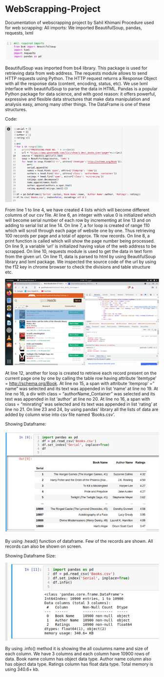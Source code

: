 # WebScrapping-Project

Documentation of webscrapping project by Sahil Khimani
Procedure used for web scrapping:
All imports:
We imported BeautifulSoup, pandas, requests, lxml

![My Image](https://github.com/sahilkhimani/WebScrapping-Project/blob/images/1.png)


BeautifulSoup was imported from bs4 library. This package is used for retrieving data from web address.
The requests module allows to send HTTP requests using 
Python. The HTTP request returns a Response Object with all the response data (content, encoding, status, etc).
We use lxml interface with beautifulSoup to parse the data in HTML.
Pandas is a popular Python package for data science, and with good reason: it offers powerful, expressive and flexible data structures that make data manipulation and analysis easy, among many other things. The DataFrame is one of these structures.

Code:

![My Image](https://github.com/sahilkhimani/WebScrapping-Project/blob/images/2.png)



From line 1 to line 4, we have created 4 lists which will become different columns of our csv file.
At line 6, an integer with value 0 is initialized which will become serial number of each row by incrementing at line 13 and on adding to serial list at line 14.
On line 7, a for loop is created of range 110 which will scroll through each page of website one by one. Thus retrieving 100 records per page and a total of approx. 11k row records.
On line 8, a print function is called which will show the page number being processed.
On line 9, a variable ‘url’ is initialized having value of the web address to be scrapped.
On line 10, requests module is used to get the data in text form from the given url.
On line 11, data is parsed to html by using BeautifulSoup library and lxml package.
We inspected the source code of the url by using the f12 key in chrome browser to check the divisions and table structure etc.


![My Image](https://github.com/sahilkhimani/WebScrapping-Project/blob/images/3.png)



At line 12, another for loop is created to retrieve each record present on the current page one by one by calling the table row having attribute ‘itemtype’ = http://schema.org/Book.
At line no 15, a span with attribute ‘itemprop’ =” name” was selected and its text was appended in list ‘name’ at line no 19.
At line no 16, a div with class = “authorName_Container” was selected and its text was appended in list ‘author’ at line no 20.
 At line no 16, a span with class = “minrating” was selected and its text was appended in list ‘rating’ at line no 21.
On line 23 and 24, by using pandas' library all the lists of data are added by column wise into csv file named ‘Books.csv’.

Showing Dataframe:


![My Image](https://github.com/sahilkhimani/WebScrapping-Project/blob/images/4.png)



By using .head() function of dataframe. Few of the records are shown. All records can also be shown on screen.

Showing Dataframe Size:

![My Image](https://github.com/sahilkhimani/WebScrapping-Project/blob/images/5.png)


By using .info() method it is showing the all coulumns name and size of each column.
We have 3 columns and each column have 10900 rows of data.
Book name column has object data type.
Author name column also has object data type.
Ratings column has float data type.
Total memory is using 340.6+ kb.
